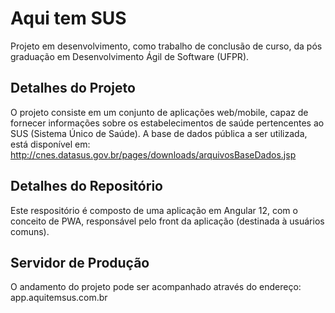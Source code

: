 # Aqui tem SUS

Projeto em desenvolvimento, como trabalho de conclusão de curso, da pós graduação em Desenvolvimento Ágil de Software (UFPR).

## Detalhes do Projeto

O projeto consiste em um conjunto de aplicações web/mobile, capaz de fornecer informações sobre os estabelecimentos de saúde pertencentes ao SUS (Sistema Único de Saúde).
A base de dados pública a ser utilizada, está disponível em: http://cnes.datasus.gov.br/pages/downloads/arquivosBaseDados.jsp

## Detalhes do Repositório

Este respositório é composto de uma aplicação em Angular 12, com o conceito de PWA, responsável pelo front da aplicação (destinada à usuários comuns).

## Servidor de Produção

O andamento do projeto pode ser acompanhado através do endereço: app.aquitemsus.com.br